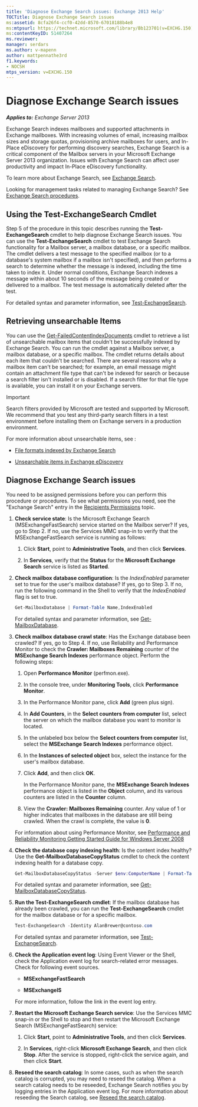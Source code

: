 ```yaml
---
title: 'Diagnose Exchange Search issues: Exchange 2013 Help'
TOCTitle: Diagnose Exchange Search issues
ms:assetid: 8cfa26f4-ccf0-42dd-8570-67018188b4e8
ms:mtpsurl: https://technet.microsoft.com/library/Bb123701(v=EXCHG.150)
ms:contentKeyID: 51407264
ms.reviewer: 
manager: serdars
ms.author: v-mapenn
author: mattpennathe3rd
f1.keywords:
- NOCSH
mtps_version: v=EXCHG.150
---
```


# Diagnose Exchange Search issues

_**Applies to:** Exchange Server 2013_

Exchange Search indexes mailboxes and supported attachments in Exchange mailboxes. With increasing volumes of email, increasing mailbox sizes and storage quotas, provisioning archive mailboxes for users, and In-Place eDiscovery for performing discovery searches, Exchange Search is a critical component of the Mailbox servers in your Microsoft Exchange Server 2013 organization. Issues with Exchange Search can affect user productivity and impact In-Place eDiscovery functionality.

To learn more about Exchange Search, see [Exchange Search](exchange-search-exchange-2013-help.md).

Looking for management tasks related to managing Exchange Search? See [Exchange Search procedures](exchange-search-procedures-exchange-2013-help.md).

## Using the Test-ExchangeSearch Cmdlet

Step 5 of the procedure in this topic describes running the **Test-ExchangeSearch** cmdlet to help diagnose Exchange Search issues. You can use the **Test-ExchangeSearch** cmdlet to test Exchange Search functionality for a Mailbox server, a mailbox database, or a specific mailbox. The cmdlet delivers a test message to the specified mailbox (or to a database's system mailbox if a mailbox isn't specified), and then performs a search to determine whether the message is indexed, including the time taken to index it. Under normal conditions, Exchange Search indexes a message within about 10 seconds of the message being created or delivered to a mailbox. The test message is automatically deleted after the test.

For detailed syntax and parameter information, see [Test-ExchangeSearch](https://docs.microsoft.com/powershell/module/exchange/Test-ExchangeSearch).

## Retrieving unsearchable Items

You can use the [Get-FailedContentIndexDocuments](https://docs.microsoft.com/powershell/module/exchange/Get-FailedContentIndexDocuments) cmdlet to retrieve a list of unsearchable mailbox items that couldn't be successfully indexed by Exchange Search. You can run the cmdlet against a Mailbox server, a mailbox database, or a specific mailbox. The cmdlet returns details about each item that couldn't be searched. There are several reasons why a mailbox item can't be searched; for example, an email message might contain an attachment file type that can't be indexed for search or because a search filter isn't installed or is disabled. If a search filter for that file type is available, you can install it on your Exchange servers.

> [!IMPORTANT]
> Search filters provided by Microsoft are tested and supported by Microsoft. We recommend that you test any third-party search filters in a test environment before installing them on Exchange servers in a production environment.

For more information about unsearchable items, see :

- [File formats indexed by Exchange Search](file-formats-indexed-by-exchange-search-exchange-2013-help.md)

- [Unsearchable items in Exchange eDiscovery](unsearchable-items-in-exchange-ediscovery-exchange-2013-help.md)

## Diagnose Exchange Search issues

You need to be assigned permissions before you can perform this procedure or procedures. To see what permissions you need, see the "Exchange Search" entry in the [Recipients Permissions](recipients-permissions-exchange-2013-help.md) topic.

1. **Check service state**: Is the Microsoft Exchange Search (MSExchangeFastSearch) service started on the Mailbox server? If yes, go to Step 2. If no, use the Services MMC snap-in to verify that the MSExchangeFastSearch service is running as follows:

    1. Click **Start**, point to **Administrative Tools**, and then click **Services**.

    2. In **Services**, verify that the **Status** for the **Microsoft Exchange Search** service is listed as **Started**.

2. **Check mailbox database configuration**: Is the *IndexEnabled* parameter set to true for the user's mailbox database? If yes, go to Step 3. If no, run the following command in the Shell to verify that the *IndexEnabled* flag is set to true.

    ```powershell
    Get-MailboxDatabase | Format-Table Name,IndexEnabled
    ```

    For detailed syntax and parameter information, see [Get-MailboxDatabase](https://docs.microsoft.com/powershell/module/exchange/Get-MailboxDatabase).

3. **Check mailbox database crawl state**: Has the Exchange database been crawled? If yes, go to Step 4. If no, use Reliability and Performance Monitor to check the **Crawler: Mailboxes Remaining** counter of the **MSExchange Search Indexes** performance object. Perform the following steps:

    1. Open **Performance Monitor** (perfmon.exe).

    2. In the console tree, under **Monitoring Tools**, click **Performance Monitor**.

    3. In the Performance Monitor pane, click **Add** (green plus sign).

    4. In **Add Counters**, in the **Select counters from computer** list, select the server on which the mailbox database you want to monitor is located.

    5. In the unlabeled box below the **Select counters from computer** list, select the **MSExchange Search Indexes** performance object.

    6. In the **Instances of selected object** box, select the instance for the user's mailbox database.

    7. Click **Add**, and then click **OK**.

        In the Performance Monitor pane, the **MSExchange Search Indexes** performance object is listed in the **Object** column, and its various counters are listed in the **Counter** column.

    8. View the **Crawler: Mailboxes Remaining** counter. Any value of 1 or higher indicates that mailboxes in the database are still being crawled. When the crawl is complete, the value is **0**.

    For information about using Performance Monitor, see [Performance and Reliability Monitoring Getting Started Guide for Windows Server 2008](https://docs.microsoft.com/previous-versions/windows/it-pro/windows-server-2008-R2-and-2008/cc771692(v=ws.10))

4. **Check the database copy indexing health**: Is the content index healthy? Use the **Get-MailboxDatabaseCopyStatus** cmdlet to check the content indexing health for a database copy.

    ```powershell
    Get-MailboxDatabaseCopyStatus -Server $env:ComputerName | Format-Table Name,Status,ContentIndex* -Auto
    ```

    For detailed syntax and parameter information, see [Get-MailboxDatabaseCopyStatus](https://docs.microsoft.com/powershell/module/exchange/Get-MailboxDatabaseCopyStatus).

5. **Run the Test-ExchangeSearch cmdlet**: If the mailbox database has already been crawled, you can run the **Test-ExchangeSearch** cmdlet for the mailbox database or for a specific mailbox.

    ```powershell
    Test-ExchangeSearch -Identity AlanBrewer@contoso.com
    ```

    For detailed syntax and parameter information, see [Test-ExchangeSearch](https://docs.microsoft.com/powershell/module/exchange/Test-ExchangeSearch).

6. **Check the Application event log**: Using Event Viewer or the Shell, check the Application event log for search-related error messages. Check for following event sources.

      - **MSExchangeFastSearch**

      - **MSExchangeIS**

    For more information, follow the link in the event log entry.

7. **Restart the Microsoft Exchange Search service**: Use the Services MMC snap-in or the Shell to stop and then restart the Microsoft Exchange Search (MSExchangeFastSearch) service:

    1. Click **Start**, point to **Administrative Tools**, and then click **Services**.

    2. In **Services**, right-click **Microsoft Exchange Search**, and then click **Stop**. After the service is stopped, right-click the service again, and then click **Start**.

8. **Reseed the search catalog**: In some cases, such as when the search catalog is corrupted, you may need to reseed the catalog. When a search catalog needs to be reseeded, Exchange Search notifies you by logging entries in the Application event log. For more information about reseeding the Search catalog, see [Reseed the search catalog](reseed-the-search-catalog-exchange-2013-help.md).

